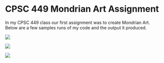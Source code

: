 # CPSC 449 Mondrian Art Assignment

In my CPSC 449 class our first assignment was to create Mondrian Art. Below are a few samples runs of my code and the output it produced.

![](https://lisahynes.github.io/Portfolio/Mondrian01.jpg)

![](https://lisahynes.github.io/Portfolio/Mondrian02.jpg)

![](https://lisahynes.github.io/Portfolio/Mondrian03.jpg)

